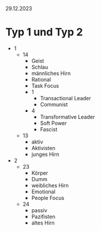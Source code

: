 29.12.2023

# Typ 1 und Typ 2

<!-- TODO image. mermaid.js? -->

- 1
  - 14
    - Geist
    - Schlau
    - männliches Hirn
    - Rational
    - Task Focus
    - 1
      - Transactional Leader
      - Communist
    - 4
      - Transformative Leader
      - Soft Power
      - Fascist
  - 13
    - aktiv
    - Aktivisten
    - junges Hirn
- 2
  - 23
    - Körper
    - Dumm
    - weibliches Hirn
    - Emotional
    - People Focus
  - 24
    - passiv
    - Pazifisten
    - altes Hirn
